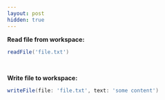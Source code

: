 ```yaml
---
layout: post
hidden: true
---
```


**Read file from workspace:**

```groovy
readFile('file.txt')
```
<br>

**Write file to workspace:**

```groovy
writeFile(file: 'file.txt', text: 'some content')
```